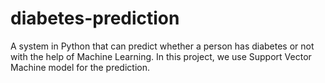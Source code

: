 # diabetes-prediction
A system in Python that can predict whether a person has diabetes or not with the help of Machine Learning. In this project, we use Support Vector Machine model for the prediction.
